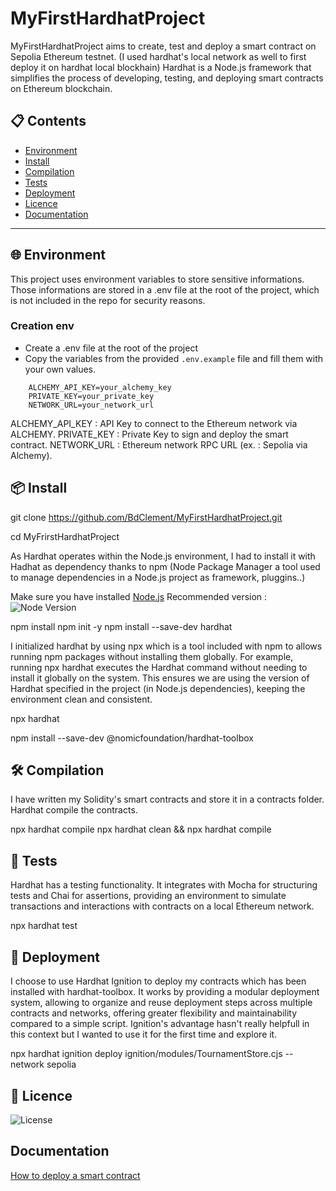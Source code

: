 
# MyFirstHardhatProject

MyFirstHardhatProject aims to create, test and deploy a smart contract on Sepolia Ethereum testnet. 
(I used hardhat's local network as well to first deploy it on hardhat local blockhain)
Hardhat is a Node.js framework that simplifies the process of developing, testing, and deploying smart contracts on Ethereum blockchain.

## 📋 Contents
- [Environment](#-environment)
- [Install](#-install)
- [Compilation](#-compilation)
- [Tests](#-tests)
- [Deployment](#-deployment)
- [Licence](#-licence)
- [Documentation](#documentation)

---

## 🌐 Environment

This project uses environment variables to store sensitive informations. Those informations are stored in a .env file at the root of the project, which is not included in the repo for security reasons.

### Creation env
- Create a .env file at the root of the project
- Copy the variables from the provided `.env.example` file and fill them with your own values.

```plaintext
    ALCHEMY_API_KEY=your_alchemy_key
    PRIVATE_KEY=your_private_key
    NETWORK_URL=your_network_url
```

ALCHEMY_API_KEY : API Key to connect to the Ethereum network via ALCHEMY.
PRIVATE_KEY : Private Key to sign and deploy the smart contract.
NETWORK_URL : Ethereum network RPC URL (ex. : Sepolia via Alchemy).

## 📦 Install
git clone https://github.com/BdClement/MyFirstHardhatProject.git

cd MyFrirstHardhatProject

As Hardhat operates within the Node.js environment, I had to install it with Hadhat as dependency thanks to npm (Node Package Manager a tool used to manage dependencies in a Node.js project as framework, pluggins..)

Make sure you have installed [Node.js](https://nodejs.org/) 
Recommended version  : ![Node Version](https://img.shields.io/badge/node-20.x-green)

npm install
npm init -y
npm install --save-dev hardhat


I initialized hardhat by using npx which is a tool included with npm to allows running npm packages without installing them globally. For example, running npx hardhat executes the Hardhat command without needing to install it globally on the system. This ensures we are using the version of Hardhat specified in the project (in Node.js dependencies), keeping the environment clean and consistent.

npx hardhat

npm install --save-dev @nomicfoundation/hardhat-toolbox

## 🛠 Compilation

I have written my Solidity's smart contracts and store it in a contracts folder. 
Hardhat compile the contracts.

npx hardhat compile
npx hardhat clean && npx hardhat compile 

## 🧪 Tests

Hardhat has a testing functionality. It integrates with Mocha for structuring tests and Chai for assertions, providing an environment to simulate transactions and interactions with contracts on a local Ethereum network.

npx hardhat test

## 🔧 Deployment

I choose to use Hardhat Ignition to deploy my contracts which has been installed with hardhat-toolbox.
It works by providing a modular deployment system, allowing to organize and reuse deployment steps across multiple contracts and networks, offering greater flexibility and maintainability compared to a simple script. Ignition's advantage hasn't really helpfull in this context but I wanted to use it for the first time and explore it.

npx hardhat ignition deploy ignition/modules/TournamentStore.cjs --network sepolia



## 📄 Licence
![License](https://img.shields.io/badge/license-MIT-green)

 
## Documentation

[How to deploy a smart contract](https://docs.alchemy.com/docs/how-to-deploy-a-smart-contract-to-the-sepolia-testnet)

